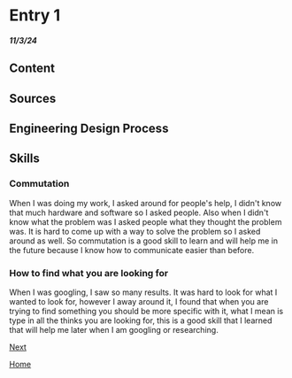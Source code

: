 # Entry 1
##### 11/3/24

## Content 

## Sources 

## Engineering Design Process

## Skills 
### Commutation
When I was doing my work, I asked around for people's help, I didn't know that much hardware and software so I asked people. Also when I didn't know what the problem was I asked people what they thought the problem was. It is hard to come up with a way to solve the problem so I asked around as well. So commutation is a good skill to learn and will help me in the future because I know how to communicate easier than before.


### How to find what you are looking for
When I was googling, I saw so many results. It was hard to look for what I wanted to look for, however I away around it, I found that when you are trying to find something you should be more specific with it, what I mean is type in all the thinks you are looking for, this is a good skill that I learned that will help me later when I am googling or researching. 



[Next](entry02.md)

[Home](../README.md)

